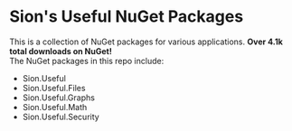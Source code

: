 # Sion's Useful NuGet Packages

This is a collection of NuGet packages for various applications. **Over 4.1k total downloads on NuGet!** <br>
The NuGet packages in this repo include:

- Sion.Useful
- Sion.Useful.Files
- Sion.Useful.Graphs
- Sion.Useful.Math
- Sion.Useful.Security
